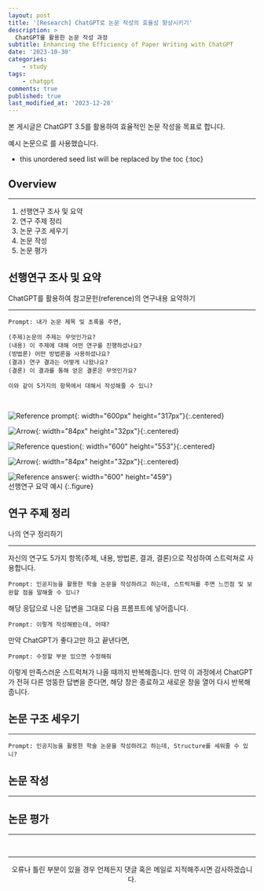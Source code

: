 ```yaml
---
layout: post
title: '[Research] ChatGPT로 논문 작성의 효율성 향상시키기'
description: >
  ChatGPT를 활용한 논문 작성 과정
subtitle: Enhancing the Efficiency of Paper Writing with ChatGPT
date: '2023-10-30'
categories:
    - study
tags:
    - chatgpt
comments: true
published: true
last_modified_at: '2023-12-28'
---
```


본 게시글은 ChatGPT 3.5를 활용하여 효율적인 논문 작성을 목표로 합니다.   
   
예시 논문으로 를 사용했습니다.

* this unordered seed list will be replaced by the toc
{:toc}

## Overview

***

1. 선행연구 조사 및 요약
2. 연구 주제 정리
3. 논문 구조 세우기
4. 논문 작성
5. 논문 평가
   
## 선행연구 조사 및 요약
ChatGPT를 활용하여 참고문헌(reference)의 연구내용 요약하기

***

```
Prompt: 내가 논문 제목 및 초록을 주면,

(주제)논문의 주제는 무엇인가요?
(내용) 이 주제에 대해 어떤 연구를 진행하셨나요?
(방법론) 어떤 방법론을 사용하셨나요?
(결과) 연구 결과는 어떻게 나왔나요?
(결론) 이 결과를 통해 얻은 결론은 무엇인가요?

이와 같이 5가지의 항목에서 대해서 작성해줄 수 있니?
```
<br>

![Reference prompt](https://cdn.jsdelivr.net/gh/HayoonSong/Images-for-Github-Pages/study/research/2023-10-30-chatgpt4/1_reference/1-1_reference_prompt.png?raw=true){: width="600px" height="317px"}{:.centered}

![Arrow](https://cdn.jsdelivr.net/gh/HayoonSong/Images-for-Github-Pages/study/research/2023-10-30-chatgpt4/arrow.png?raw=true){: width="84px" height="32px"}{:.centered}

![Reference question](https://cdn.jsdelivr.net/gh/HayoonSong/Images-for-Github-Pages/study/research/2023-10-30-chatgpt4/1_reference/1-2_reference_question.png?raw=true){: width="600" height="553"}{:.centered}
     
![Arrow](https://cdn.jsdelivr.net/gh/HayoonSong/Images-for-Github-Pages/study/research/2023-10-30-chatgpt4/arrow.png?raw=true){: width="84px" height="32px"}{:.centered}
   
![Reference answer](https://cdn.jsdelivr.net/gh/HayoonSong/Images-for-Github-Pages/study/research/2023-10-30-chatgpt4/1_reference/1-3_reference_answer.png?raw=true){: width="600" height="459"}   
선행연구 요약 예시
{:.figure}

## 연구 주제 정리
나의 연구 정리하기

***

자신의 연구도 5가지 항목(주제, 내용, 방법론, 결과, 결론)으로 작성하여 스트럭쳐로 사용합니다.

`Prompt: 인공지능을 활용한 학술 논문을 작성하려고 하는데, 스트럭쳐를 주면 느낀점 및 보완할 점을 말해줄 수 있니?`

해당 응답으로 나온 답변을 그대로 다음 프롬프트에 넣어줍니다.

`Prompt: 이렇게 작성해봤는데, 어때?` 
   
만약 ChatGPT가 좋다고만 하고 끝낸다면,

`Prompt: 수정할 부분 있으면 수정해줘`

이렇게 만족스러운 스트럭쳐가 나올 때까지 반복해줍니다. 만약 이 과정에서 ChatGPT가 전혀 다른 엉뚱한 답변을 준다면, 해당 창은 종료하고 새로운 창을 열어 다시 반복해줍니다.

## 논문 구조 세우기

***

`Prompt: 인공지능을 활용한 학술 논문을 작성하려고 하는데, Structure를 세워줄 수 있니?`


## 논문 작성

***


## 논문 평가

***









<br>

***

<center>오류나 틀린 부분이 있을 경우 언제든지 댓글 혹은 메일로 지적해주시면 감사하겠습니다.</center>